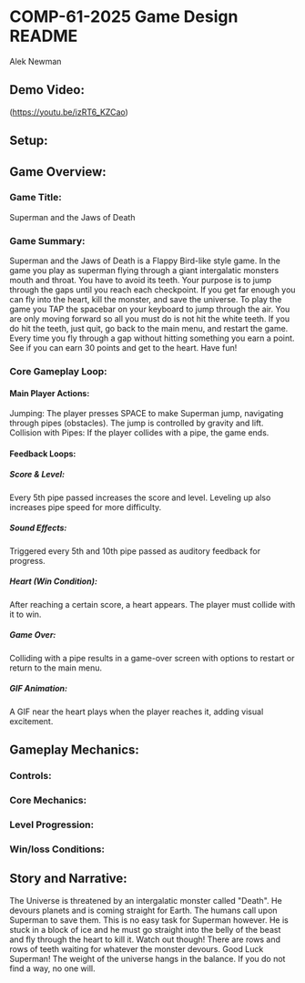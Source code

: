 # COMP-61-2025 Game Design README
Alek Newman
## Demo Video:
(https://youtu.be/izRT6_KZCao)
## Setup:

## Game Overview:
### Game Title: 
Superman and the Jaws of Death
### Game Summary:
  Superman and the Jaws of Death is a Flappy Bird-like style game. In the game you play as superman flying through a giant intergalatic monsters mouth and throat. You have to avoid its teeth. Your purpose is to jump through the gaps until you reach each checkpoint. If you get far enough you can fly into the heart, kill the monster, and save the universe. 
  To play the game you TAP the spacebar on your keyboard to jump through the air. You are only moving forward so all you must do is not hit the white teeth. If you do hit the teeth, just quit, go back to the main menu, and restart the game. Every time you fly through a gap without hitting something you earn a point. See if you can earn 30 points and get to the heart. Have fun!
### Core Gameplay Loop:
#### Main Player Actions:
Jumping: 
The player presses SPACE to make Superman jump, navigating through pipes (obstacles). The jump is controlled by gravity and lift.
Collision with Pipes: 
If the player collides with a pipe, the game ends.
#### Feedback Loops:
##### Score & Level: 
Every 5th pipe passed increases the score and level. Leveling up also increases pipe speed for more difficulty.
##### Sound Effects: 
Triggered every 5th and 10th pipe passed as auditory feedback for progress.
##### Heart (Win Condition): 
After reaching a certain score, a heart appears. The player must collide with it to win.
##### Game Over: 
Colliding with a pipe results in a game-over screen with options to restart or return to the main menu.
##### GIF Animation: 
A GIF near the heart plays when the player reaches it, adding visual excitement.
## Gameplay Mechanics:
### Controls:

### Core Mechanics:

### Level Progression:

### Win/loss Conditions:

## Story and Narrative:
The Universe is threatened by an intergalatic monster called "Death". He devours planets and is coming straight for Earth. The humans call upon Superman to save them. This is no easy task for Superman however. He is stuck in a block of ice and he must go straight into the belly of the beast and fly through the heart to kill it. Watch out though! There are rows and rows of teeth waiting for whatever the monster devours. Good Luck Superman! The weight of the universe hangs in the balance. If you do not find a way, no one will. 
